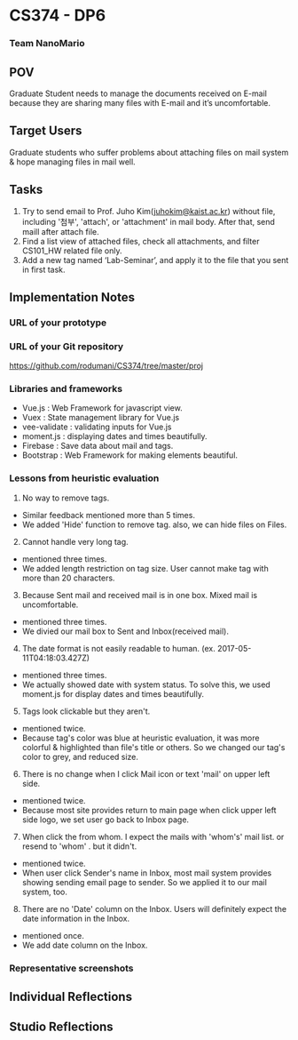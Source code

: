 # CS374 - DP6
### Team NanoMario

## POV
Graduate Student needs to manage the documents received on E-mail because they are sharing many files with E-mail and it’s uncomfortable.

## Target Users
Graduate students who suffer problems about attaching files on mail system & hope managing files in mail well.

## Tasks
1. Try to send email to Prof. Juho Kim(juhokim@kaist.ac.kr) without file, including '첨부', 'attach', or 'attachment' in mail body. After that, send maill after attach file.
2. Find a list view of attached files, check all attachments, and filter CS101_HW related file only.
3. Add a new tag named ‘Lab-Seminar’, and apply it to the file that you sent in first task.

## Implementation Notes

### URL of your prototype

### URL of your Git repository
https://github.com/rodumani/CS374/tree/master/proj

### Libraries and frameworks
- Vue.js : Web Framework for javascript view.
- Vuex : State management library for Vue.js
- vee-validate : validating inputs for Vue.js
- moment.js : displaying dates and times beautifully.
- Firebase : Save data about mail and tags.
- Bootstrap : Web Framework for making elements beautiful.

### Lessons from heuristic evaluation
1. No way to remove tags.
- Similar feedback mentioned more than 5 times.
- We added 'Hide' function to remove tag. also, we can hide files on Files.
2. Cannot handle very long tag.
- mentioned three times.
- We added length restriction on tag size. User cannot make tag with more than 20 characters.
3. Because Sent mail and received mail is in one box. Mixed mail is uncomfortable.
- mentioned three times.
- We divied our mail box to Sent and Inbox(received mail).
4. The date format is not easily readable to human. (ex. 2017-05-11T04:18:03.427Z)
- mentioned three times.
- We actually showed date with system status. To solve this, we used moment.js for display dates and times beautifully.
5. Tags look clickable but they aren't.
- mentioned twice.
- Because tag's color was blue at heuristic evaluation, it was more colorful & highlighted than file's title or others. So we changed our tag's color to grey, and reduced size.
6. There is no change when I click Mail icon or text 'mail' on upper left side.
- mentioned twice.
- Because most site provides return to main page when click upper left side logo, we set user go back to Inbox page.
7. When click the from whom. I expect the mails with 'whom's' mail list. or resend to 'whom' . but it didn't.
- mentioned twice.
- When user click Sender's name in Inbox, most mail system provides showing sending email page to sender. So we applied it to our mail system, too. 
8. There are no 'Date' column on the Inbox. Users will definitely expect the date information in the Inbox.
- mentioned once.
- We add date column on the Inbox.

### Representative screenshots


## Individual Reflections

## Studio Reflections

